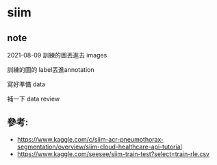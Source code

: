 # siim

## note
2021-08-09
訓練的圖丟進去 images

訓練的圖的 label丟進annotation

寫好準備 data

補一下 data review


## 參考:

- https://www.kaggle.com/c/siim-acr-pneumothorax-segmentation/overview/siim-cloud-healthcare-api-tutorial
- https://www.kaggle.com/seesee/siim-train-test?select=train-rle.csv
